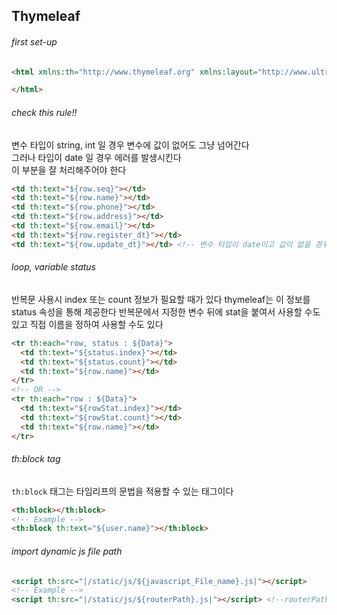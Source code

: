 ## Thymeleaf

###### first set-up
```html
<html xmlns:th="http://www.thymeleaf.org" xmlns:layout="http://www.ultraq.net.nz/thymeleaf/layout">

</html>
```
###### check this rule!!
  
변수 타입이 string, int 일 경우 변수에 값이 없어도 그냥 넘어간다  
그러나 타입이 date 일 경우 에러를 발생시킨다  
이 부분을 잘 처리해주어야 한다
  
```html
<td th:text="${row.seq}"></td>
<td th:text="${row.name}"></td> 
<td th:text="${row.phone}"></td>
<td th:text="${row.address}"></td>
<td th:text="${row.email}"></td>
<td th:text="${row.register_dt}"></td>
<td th:text="${row.update_dt}"></td> <!-- 변수 타입이 date이고 값이 없을 경우 에러 발생 -->
```
  
###### loop, variable status
  
반복문 사용시 index 또는 count 정보가 필요할 때가 있다 thymeleaf는 이 정보를 status 속성을 통해 제공한다
반복문에서 지정한 변수 뒤에 stat을 붙여서 사용할 수도 있고 직접 이름을 정하여 사용할 수도 있다  
```html
<tr th:each="row, status : ${Data}">
  <td th:text="${status.index}"></td>
  <td th:text="${status.count}"></td>
  <td th:text="${row.name}"></td>
</tr>
<!-- OR -->
<tr th:each="row : ${Data}">
  <td th:text="${rowStat.index}"></td>
  <td th:text="${rowStat.count}"></td>
  <td th:text="${row.name}"></td>
</tr>
```
###### th:block tag
  
`th:block` 태그는 타임리프의 문법을 적용할 수 있는 태그이다
```html
<th:block></th:block>
<!-- Example -->
<th:block th:text="${user.name}"></th:block>
```
  
###### import dynamic js file path
```html
<script th:src="|/static/js/${javascript_File_name}.js|"></script>
<!-- Example -->
<script th:src="|/static/js/${routerPath}.js|"></script> <!--routerPath javaScript file-->
```
